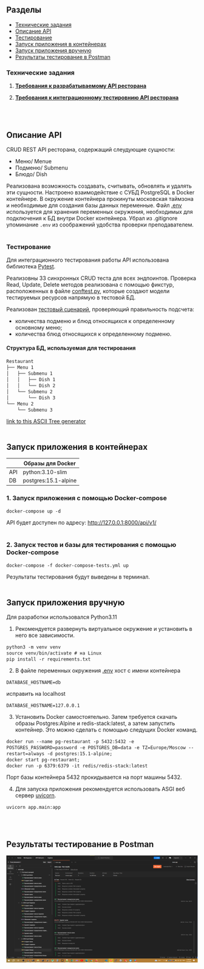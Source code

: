 ## Разделы
- [Технические задания](#технические-задания)
- [Описание API](#описание-api)
- [Тестирование](#тестирование)
- [Запуск приложения в контейнерах](#запуск-приложения-в-контейнерах)
- [Запуск приложения вручную](#запуск-приложения-вручную)
- [Результаты тестирование в Postman](#результаты-тестирование-в-Postman)


### Технические задания
1. <a href="assignment/Homework_1.md"> <b>Требования к разрабатываемому API ресторана</b> </a>

2. <a href="assignment/Homework_2.md"> <b>Требования к интеграционному тестировнию API ресторана</b> </a>

<br><br>
## Описание API
CRUD REST API ресторана, содержащий слеудующие сущности:
- Меню/ Menue
- Подменю/ Submenu
- Блюдо/ Dish

Реализована возможность создавать, считывать, обновлять и удалять эти сущности. Настроено взаимодействие с СУБД PostgreSQL в Docker контейнере. В окружение контейнера прокинуты московская таймзона и необходимые для создания базы данных переменные. Файл [.env](/.env) используется для хранения переменных окружения, необходимых для подключения к БД внутри Docker контейнера. Убрал из .gitignore упоминание `.env` из соображений удобства проверки преподавателем.
<br><br>

### Тестирование

Для интеграционного тестирования работы API использована библиотека [Pytest](https://docs.pytest.org/).

Реализовны 33 синхронных CRUD теста для всех эндпоинтов. Проверка Read, Update, Delete методов реализована с помощью фикстур, расположенных в файле [conftest.py](tests/conftest.py), которые создают модели тестируемых ресурсов напрямую в тестовой БД.

Реализован [тестовый сценарий](tests/test_quantity.py), проверяющий правильность подсчета:
- количества подменю и блюд относящихся к определенному основному меню;
- количества блюд относящихся к определенному подменю.

#### Структура БД, используемая для тестирования
```
Restaurant
├── Menu 1
│   ├── Submenu 1
│   │   ├── Dish 1
│   │   └── Dish 2
│   └── Submenu 2
│       └── Dish 3
└── Menu 2
    └── Submenu 3
```
[link to this ASCII Tree generator](https://tree.nathanfriend.io/?s=(%27options!(%27fancy!true~fullPath5~trailingSlash5~rootDot5)~6(%276%27Restaurant-M41.10102.203-M42.3-%27)~version!%271%27)*%20%20-%5Cn*.-*Subm40-**Dish%204enu%205!false6source!%016540.-*)
<br><br>




## Запуск приложения в контейнерах

|     |Образы для Docker     |
|-----|----------------------|
|API  | python:3.10-slim     |
|DB   | postgres:15.1-alpine |


### 1. Запуск приложения с помощью Docker-compose

```
docker-compose up -d
```
API будет доступен по адресу: http://127.0.0.1:8000/api/v1/
<br><br>

### 2. Запуск тестов и базы для тестирования с помощью Docker-compose
```
docker-compose -f docker-compose-tests.yml up
```
Результаты тестирования будут выведены в терминал.
<br><br>

## Запуск приложения вручную

Для разработки использовался Python3.11

1. Рекомендуется развернуть виртуальное окружение и установить в него все зависимости.

```console
python3 -m venv venv
source venv/bin/activate # на Linux
pip install -r requirements.txt
```

2. В файле переменных окружения [.env](/.env) хост с имени контейнера
```
DATABASE_HOSTNAME=db
```
исправить на localhost
```
DATABASE_HOSTNAME=127.0.0.1
```

3. Установить Docker самостоятельно. Затем требуется скачать образы Postgres:Alpine и redis-stack:latest, а затем запустить контейнер. Это можно сделать с помощью следущих Docker команд.
```console
docker run --name pg-restaurant -p 5432:5432 -e POSTGRES_PASSWORD=password -e POSTGRES_DB=data -e TZ=Europe/Moscow --restart=always -d postgres:15.1-alpine;
docker start pg-restaurant;
docker run -p 6379:6379 -it redis/redis-stack:latest
```
Порт базы контейнера 5432 прокидывается на порт машины 5432.

4. Для запуска приложения рекомендуется использовать ASGI веб сервер [uvicorn](https://www.uvicorn.org/).
```console
uvicorn app.main:app
```
<br><br>
## Результаты тестирование в Postman
<img src="docs/postman_test_results.png" alt="postman test results 100%">
